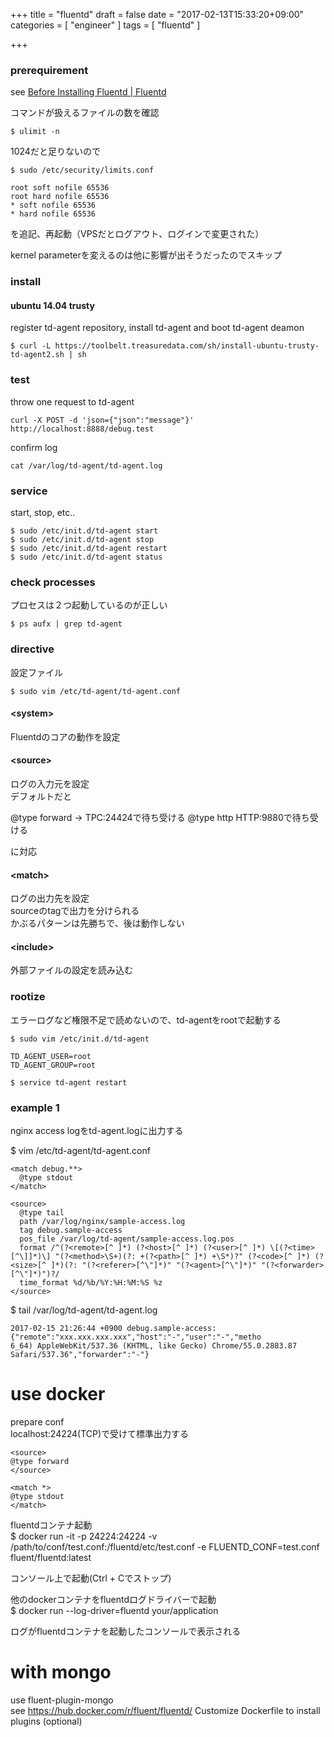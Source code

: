 +++
title = "fluentd"
draft = false
date = "2017-02-13T15:33:20+09:00"
categories = [ "engineer" ]
tags = [ "fluentd" ]

+++

### prerequirement

see [Before Installing Fluentd \| Fluentd](http://docs.fluentd.org/v0.12/articles/before-install)  

コマンドが扱えるファイルの数を確認  

```
$ ulimit -n
```

1024だと足りないので

```
$ sudo /etc/security/limits.conf

root soft nofile 65536
root hard nofile 65536
* soft nofile 65536
* hard nofile 65536
```

を追記、再起動（VPSだとログアウト、ログインで変更された）  

kernel parameterを変えるのは他に影響が出そうだったのでスキップ  

### install

#### ubuntu 14.04 trusty

register td-agent repository, install td-agent and boot td-agent deamon  

```
$ curl -L https://toolbelt.treasuredata.com/sh/install-ubuntu-trusty-td-agent2.sh | sh
```

### test

throw one request to td-agent  

```
curl -X POST -d 'json={"json":"message"}' http://localhost:8888/debug.test
```

confirm log

```
cat /var/log/td-agent/td-agent.log
```

### service

start, stop, etc..

```
$ sudo /etc/init.d/td-agent start
$ sudo /etc/init.d/td-agent stop
$ sudo /etc/init.d/td-agent restart
$ sudo /etc/init.d/td-agent status
```

### check processes

プロセスは２つ起動しているのが正しい

```
$ ps aufx | grep td-agent
```

### directive

設定ファイル

```
$ sudo vim /etc/td-agent/td-agent.conf
```

#### \<system>

Fluentdのコアの動作を設定

#### \<source>

ログの入力元を設定  
デフォルトだと  

@type forward -> TPC:24424で待ち受ける
@type http  HTTP:9880で待ち受ける

に対応

#### \<match>

ログの出力先を設定  
sourceのtagで出力を分けられる  
かぶるパターンは先勝ちで、後は動作しない  


#### \<include>

外部ファイルの設定を読み込む

### rootize

エラーログなど権限不足で読めないので、td-agentをrootで起動する  

```
$ sudo vim /etc/init.d/td-agent

TD_AGENT_USER=root
TD_AGENT_GROUP=root

$ service td-agent restart
```

### example 1

nginx access logをtd-agent.logに出力する

$ vim /etc/td-agent/td-agent.conf  

```
<match debug.**>
  @type stdout
</match>

<source>
  @type tail
  path /var/log/nginx/sample-access.log
  tag debug.sample-access
  pos_file /var/log/td-agent/sample-access.log.pos
  format /^(?<remote>[^ ]*) (?<host>[^ ]*) (?<user>[^ ]*) \[(?<time>[^\]]*)\] "(?<method>\S+)(?: +(?<path>[^ ]*) +\S*)?" (?<code>[^ ]*) (?<size>[^ ]*)(?: "(?<referer>[^\"]*)" "(?<agent>[^\"]*)" "(?<forwarder>[^\"]*)")?/
  time_format %d/%b/%Y:%H:%M:%S %z
</source>
```

$ tail /var/log/td-agent/td-agent.log

```
2017-02-15 21:26:44 +0900 debug.sample-access: {"remote":"xxx.xxx.xxx.xxx","host":"-","user":"-","metho
6_64) AppleWebKit/537.36 (KHTML, like Gecko) Chrome/55.0.2883.87 Safari/537.36","forwarder":"-"}
```

# use docker

prepare conf  
localhost:24224(TCP)で受けて標準出力する

```
<source>
@type forward
</source>

<match *>
@type stdout
</match>
```

fluentdコンテナ起動  
$ docker run -it -p 24224:24224 -v /path/to/conf/test.conf:/fluentd/etc/test.conf -e FLUENTD_CONF=test.conf fluent/fluentd:latest  

コンソール上で起動(Ctrl + Cでストップ)

他のdockerコンテナをfluentdログドライバーで起動  
$ docker run --log-driver=fluentd your/application

ログがfluentdコンテナを起動したコンソールで表示される

# with mongo

use fluent-plugin-mongo  
see https://hub.docker.com/r/fluent/fluentd/ Customize Dockerfile to install plugins (optional)  

